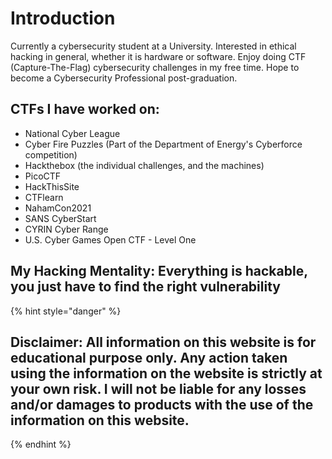 # Introduction

Currently a cybersecurity student at a University. Interested in ethical hacking in general, whether it is hardware or software. Enjoy doing CTF \(Capture-The-Flag\) cybersecurity challenges in my free time. Hope to become a Cybersecurity Professional post-graduation.

## CTFs I have worked on:

* National Cyber League
* Cyber Fire Puzzles \(Part of the Department of Energy's Cyberforce competition\)
* Hackthebox \(the individual challenges, and the machines\)
* PicoCTF
* HackThisSite
* CTFlearn
* NahamCon2021
* SANS CyberStart
* CYRIN Cyber Range
* U.S. Cyber Games Open CTF - Level One

## My Hacking Mentality: Everything is hackable, you just have to find the right vulnerability

{% hint style="danger" %}
## Disclaimer: All information on this website is for educational purpose only. Any action taken using the information on the website is strictly at your own risk. I will not be liable for any losses and/or damages to products with the use of the information on this website.
{% endhint %}

